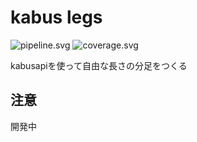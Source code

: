 # kabus legs

![pipeline.svg](https://gitlab.com/tsuchinaga/kabus-legs/badges/master/pipeline.svg)
![coverage.svg](https://gitlab.com/tsuchinaga/kabus-legs/badges/master/coverage.svg)

kabusapiを使って自由な長さの分足をつくる

## 注意

開発中